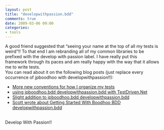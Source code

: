 ```yaml
---
layout: post
title: "developwithpassion.bdd"
comments: true
date: 2009-03-06 09:00
categories:
- tools
---
```


A good friend suggested that “seeing your name at the top of all my tests is weird”!! To that end I am rebranding all of my common libraries to be prefixed with the develop with passion label. I have really put this framework through its paces and am really happy with the way that it allows me to write tests.  
You can read about it on the following blog posts (just replace every occurrence of jpboodhoo with developwithpassion!!):  <ul>   <li>[More new conventions for how I organize my tests](http://blog.developwithpassion.com/MoreNewConventionsForHowIOrganizeMyTests.aspx)</li>    <li>[using jpboodhoo.bdd developwithpassion.bdd with TestDriven.Net](http://blog.developwithpassion.com/UsingJpboodhoobddWithTestDrivenNet.aspx)</li>    <li>[Slight addition to jpboodhoo.bdd developwithpassion.bdd](http://blog.developwithpassion.com/SlightAdditionToJpboodhoobdd.aspx)</li>    <li>[Scott wrote about Getting Started With Boodhoo BDD developwithpassion.bdd](http://sleepoverrated.com/archive/2009/01/getting-started-with-boodhoo-bdd/)</li> </ul>  
Develop With Passion!!




